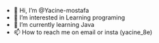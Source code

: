 - 👋 Hi, I’m @Yacine-mostafa
- 👀 I’m interested in Learning programing
- 🌱 I’m currently learning Java
- 📫 How to reach me on email or insta (yacine_8e)

<!---
Yacine-mostafa/Yacine-mostafa is a ✨ special ✨ repository because its `README.md` (this file) appears on your GitHub profile.
You can click the Preview link to take a look at your changes.
--->
